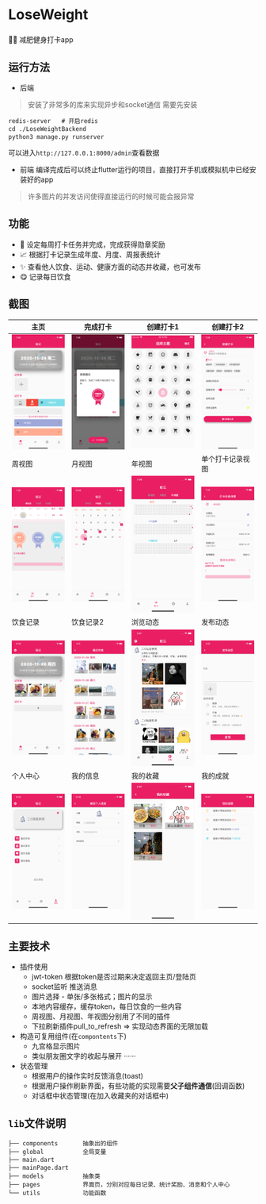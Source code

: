 # LoseWeight
###
🏃‍♀️ 减肥健身打卡app

## 运行方法
* 后端
> 安装了非常多的库来实现异步和socket通信 需要先安装
``` 
redis-server   # 开启redis
cd ./LoseWeightBackend
python3 manage.py runserver
```
可以进入`http://127.0.0.1:8000/admin`查看数据

* 前端
编译完成后可以终止flutter运行的项目，直接打开手机或模拟机中已经安装好的app
> 许多图片的并发访问使得直接运行的时候可能会报异常

## 功能
* 🎯 设定每周打卡任务并完成，完成获得勋章奖励
* 📈 根据打卡记录生成年度、月度、周报表统计
* ✨ 查看他人饮食、运动、健康方面的动态并收藏，也可发布
* 😋 记录每日饮食

## 截图

主页 | 完成打卡 | 创建打卡1 | 创建打卡2
 -|-|-|-
 ![sh1](https://github.com/WxxShirley/LoseWeight/blob/master/README.assets/2231606217806_.pic_hd.jpg)|![sh2](https://github.com/WxxShirley/LoseWeight/blob/master/README.assets/2211606217791_.pic_hd.jpg)|![sh3](https://github.com/WxxShirley/LoseWeight/blob/master/README.assets/WechatIMG179.png) | ![sh4](https://github.com/WxxShirley/LoseWeight/blob/master/README.assets/2251606217922_.pic_hd.jpg)
周视图 | 月视图 | 年视图 | 单个打卡记录视图
![sh5](https://github.com/WxxShirley/LoseWeight/blob/master/README.assets/2261606217939_.pic_hd.jpg) | ![sh6](https://github.com/WxxShirley/LoseWeight/blob/master/README.assets/WechatIMG219.png) | ![sh7](https://github.com/WxxShirley/LoseWeight/blob/master/README.assets/2271606217951_.pic.jpg) | ![sh8](https://github.com/WxxShirley/LoseWeight/blob/master/README.assets/2241606217898_.pic_hd.jpg)
饮食记录 | 饮食记录2 | 浏览动态 | 发布动态
![sh9](https://github.com/WxxShirley/LoseWeight/blob/master/README.assets/WechatIMG237.png) | ![sh10](https://github.com/WxxShirley/LoseWeight/blob/master/README.assets/WechatIMG250.png) | ![sh11](https://github.com/WxxShirley/LoseWeight/blob/master/README.assets/WechatIMG244.png) | ![sh12](https://github.com/WxxShirley/LoseWeight/blob/master/README.assets/WechatIMG242.png)
 个人中心 | 我的信息 | 我的收藏 | 我的成就
 ![sh13](https://github.com/WxxShirley/LoseWeight/blob/master/README.assets/WechatIMG235.png) | ![sh14](https://github.com/WxxShirley/LoseWeight/blob/master/README.assets/WechatIMG238.png) | ![sh15](https://github.com/WxxShirley/LoseWeight/blob/master/README.assets/WechatIMG249.png) | ![sh16](https://github.com/WxxShirley/LoseWeight/blob/master/README.assets/WechatIMG248.png)
 

## 主要技术
* 插件使用
   * jwt-token 根据token是否过期来决定返回主页/登陆页
   * socket监听 推送消息
   * 图片选择 - 单张/多张格式；图片的显示
   * 本地内容缓存，缓存token，每日饮食的一些内容
   * 周视图、月视图、年视图分别用了不同的插件
   * 下拉刷新插件pull_to_refresh => 实现动态界面的无限加载
* 构造可复用组件(在`compontents`下)
   * 九宫格显示图片
   * 类似朋友圈文字的收起与展开
   ······
* 状态管理
   * 根据用户的操作实时反馈消息(toast)
   * 根据用户操作刷新界面，有些功能的实现需要**父子组件通信**(回调函数)
   * 对话框中状态管理(在加入收藏夹的对话框中)



 
## `lib`文件说明
```
├── components       抽象出的组件
├── global           全局变量
├── main.dart
├── mainPage.dart
├── models           抽象类
├── pages            界面页，分别对应每日记录、统计奖励、消息和个人中心
└── utils            功能函数
```

